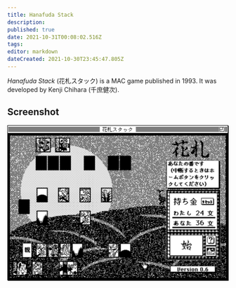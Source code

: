 ```yaml
---
title: Hanafuda Stack
description: 
published: true
date: 2021-10-31T00:08:02.516Z
tags: 
editor: markdown
dateCreated: 2021-10-30T23:45:47.805Z
---
```


_Hanafuda Stack_ (<span lang='ja'>花札スタック</span>) is a MAC game published in 1993.
It was developed by Kenji Chihara (<span lang='ja'>千庶健次</span>).

## Screenshot

![hanafuda-stack.png](/hanafuda-stack.png)
